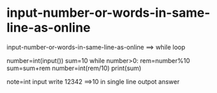 # input-number-or-words-in-same-line-as-online
input-number-or-words-in-same-line-as-online ==> while loop


number=int(input())
sum=10
while number>0:
      rem=number%10
      sum=sum+rem
      number=int(rem/10)
print(sum)


note=int input write 12342 ==>10  in single line outpot answer

